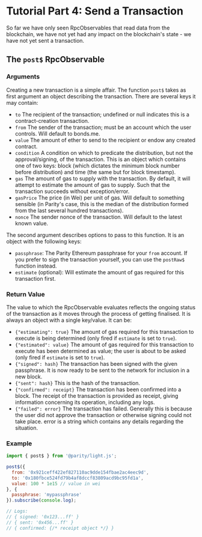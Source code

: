 # Tutorial Part 4: Send a Transaction

So far we have only seen RpcObservables that read data from the blockchain, we have not yet had any impact on the blockchain's state - we have not yet sent a transaction.

## The `post$` RpcObservable

### Arguments

Creating a new transaction is a simple affair. The function `post$` takes as first argument an object describing the transaction. There are several keys it may contain:

- `to` The recipient of the transaction; undefined or null indicates this is a contract-creation transaction.
- `from` The sender of the transaction; must be an account which the user controls. Will default to bonds.me.
- `value` The amount of ether to send to the recipient or endow any created contract.
- `condition` A condition on which to predicate the distribution, but not the approval/signing, of the transaction. This is an object which contains one of two keys: block (which dictates the minimum block number before distribution) and time (the same but for block timestamp).
- `gas` The amount of gas to supply with the transaction. By default, it will attempt to estimate the amount of gas to supply. Such that the transaction succeeds without exception/error.
- `gasPrice` The price (in Wei) per unit of gas. Will default to something sensible (in Parity's case, this is the median of the distribution formed from the last several hundred transactions).
- `nonce` The sender nonce of the transaction. Will default to the latest known value.

The second argument describes options to pass to this function. It is an object with the following keys:

- `passphrase`: The Parity Ethereum passphrase for your `from` account. If you prefer to sign the transaction yourself, you can use the `postRaw$` function instead.
- `estimate` (optional): Will estimate the amount of gas required for this transaction first.

### Return Value

The value to which the RpcObservable evaluates reflects the ongoing status of the transaction as it moves through the process of getting finalised. It is always an object with a single key/value. It can be:

- `{"estimating": true}` The amount of gas required for this transaction to execute is being determined (only fired if `estimate` is set to `true`).
- `{"estimated": value}` The amount of gas required for this transaction to execute has been determined as value; the user is about to be asked (only fired if `estimate` is set to `true`).
- `{"signed": hash}` The transaction has been signed with the given passphrase. It is now ready to be sent to the network for inclusion in a new block.
- `{"sent": hash}` This is the hash of the transaction.
- `{"confirmed": receipt}` The transaction has been confirmed into a block. The receipt of the transaction is provided as receipt, giving information concerning its operation, including any logs.
- `{"failed": error}` The transaction has failed. Generally this is because the user did not approve the transaction or otherwise signing could not take place. error is a string which contains any details regarding the situation.

### Example

```javascript
import { post$ } from '@parity/light.js';

post$({
  from: '0x921ceff422ef827110ac9dde154fbae2ac4eec9d',
  to: '0x180fbce524fd79b4af8dccf83809acd9bc95fd1a',
  value: 100 * 1e15 // value in wei
}, {
  passphrase: 'mypassphrase'
}).subscribe(console.log);

// Logs:
// { signed: '0x123...ff' }
// { sent: '0x456...ff' }
// { confirmed: {/* receipt object */} }
```